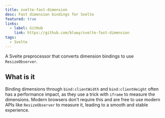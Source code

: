 ```yaml
---
title: svelte-fast-dimension
desc: Fast dimension bindings for Svelte
featured: true
links:
  - label: GitHub
    link: https://github.com/bluwy/svelte-fast-dimension
tags:
  - Svelte
---
```


A Svelte preprocessor that converts dimension bindings to use `ResizeObserver`.

<!-- endexcerpt -->

## What is it

Binding dimensions through `bind:clientWidth` and `bind:clientHeight` often has a performance impact, as they use a trick with `iframe` to measure the dimensions. Modern browsers don't require this and are free to use modern APIs like `ResizeObserver` to measure it, leading to a smooth and stable experience.
